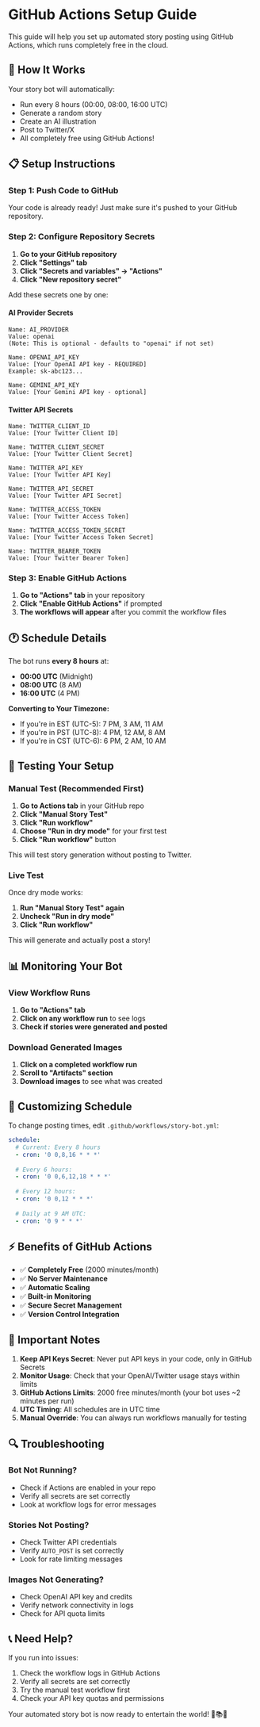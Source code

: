 # GitHub Actions Setup Guide

This guide will help you set up automated story posting using GitHub Actions, which runs completely free in the cloud.

## 🚀 **How It Works**

Your story bot will automatically:
- Run every 8 hours (00:00, 08:00, 16:00 UTC)
- Generate a random story
- Create an AI illustration 
- Post to Twitter/X
- All completely free using GitHub Actions!

## 📋 **Setup Instructions**

### Step 1: Push Code to GitHub
Your code is already ready! Just make sure it's pushed to your GitHub repository.

### Step 2: Configure Repository Secrets

1. **Go to your GitHub repository**
2. **Click "Settings" tab**
3. **Click "Secrets and variables" → "Actions"**
4. **Click "New repository secret"**

Add these secrets one by one:

#### **AI Provider Secrets**
```
Name: AI_PROVIDER
Value: openai
(Note: This is optional - defaults to "openai" if not set)

Name: OPENAI_API_KEY  
Value: [Your OpenAI API key - REQUIRED]
Example: sk-abc123...

Name: GEMINI_API_KEY
Value: [Your Gemini API key - optional]
```

#### **Twitter API Secrets**
```
Name: TWITTER_CLIENT_ID
Value: [Your Twitter Client ID]

Name: TWITTER_CLIENT_SECRET
Value: [Your Twitter Client Secret]

Name: TWITTER_API_KEY
Value: [Your Twitter API Key]

Name: TWITTER_API_SECRET
Value: [Your Twitter API Secret]

Name: TWITTER_ACCESS_TOKEN
Value: [Your Twitter Access Token]

Name: TWITTER_ACCESS_TOKEN_SECRET
Value: [Your Twitter Access Token Secret]

Name: TWITTER_BEARER_TOKEN
Value: [Your Twitter Bearer Token]
```

### Step 3: Enable GitHub Actions

1. **Go to "Actions" tab** in your repository
2. **Click "Enable GitHub Actions"** if prompted
3. **The workflows will appear** after you commit the workflow files

## 🕐 **Schedule Details**

The bot runs **every 8 hours** at:
- **00:00 UTC** (Midnight)
- **08:00 UTC** (8 AM)  
- **16:00 UTC** (4 PM)

**Converting to Your Timezone:**
- If you're in EST (UTC-5): 7 PM, 3 AM, 11 AM
- If you're in PST (UTC-8): 4 PM, 12 AM, 8 AM
- If you're in CST (UTC-6): 6 PM, 2 AM, 10 AM

## 🧪 **Testing Your Setup**

### Manual Test (Recommended First)
1. **Go to Actions tab** in your GitHub repo
2. **Click "Manual Story Test"**
3. **Click "Run workflow"**
4. **Choose "Run in dry mode"** for your first test
5. **Click "Run workflow"** button

This will test story generation without posting to Twitter.

### Live Test
Once dry mode works:
1. **Run "Manual Story Test" again**
2. **Uncheck "Run in dry mode"**
3. **Click "Run workflow"**

This will generate and actually post a story!

## 📊 **Monitoring Your Bot**

### View Workflow Runs
1. **Go to "Actions" tab**
2. **Click on any workflow run** to see logs
3. **Check if stories were generated and posted**

### Download Generated Images
1. **Click on a completed workflow run**
2. **Scroll to "Artifacts" section**
3. **Download images** to see what was created

## 🔧 **Customizing Schedule**

To change posting times, edit `.github/workflows/story-bot.yml`:

```yaml
schedule:
  # Current: Every 8 hours
  - cron: '0 0,8,16 * * *'
  
  # Every 6 hours: 
  - cron: '0 0,6,12,18 * * *'
  
  # Every 12 hours:
  - cron: '0 0,12 * * *'
  
  # Daily at 9 AM UTC:
  - cron: '0 9 * * *'
```

## ⚡ **Benefits of GitHub Actions**

- ✅ **Completely Free** (2000 minutes/month)
- ✅ **No Server Maintenance** 
- ✅ **Automatic Scaling**
- ✅ **Built-in Monitoring**
- ✅ **Secure Secret Management**
- ✅ **Version Control Integration**

## 🚨 **Important Notes**

1. **Keep API Keys Secret**: Never put API keys in your code, only in GitHub Secrets
2. **Monitor Usage**: Check that your OpenAI/Twitter usage stays within limits
3. **GitHub Actions Limits**: 2000 free minutes/month (your bot uses ~2 minutes per run)
4. **UTC Timing**: All schedules are in UTC time
5. **Manual Override**: You can always run workflows manually for testing

## 🔍 **Troubleshooting**

### Bot Not Running?
- Check if Actions are enabled in your repo
- Verify all secrets are set correctly
- Look at workflow logs for error messages

### Stories Not Posting?
- Check Twitter API credentials
- Verify `AUTO_POST` is set correctly
- Look for rate limiting messages

### Images Not Generating?
- Check OpenAI API key and credits
- Verify network connectivity in logs
- Check for API quota limits

## 📞 **Need Help?**

If you run into issues:
1. Check the workflow logs in GitHub Actions
2. Verify all secrets are set correctly  
3. Try the manual test workflow first
4. Check your API key quotas and permissions

Your automated story bot is now ready to entertain the world! 🎨📚✨
